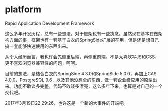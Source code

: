 # platform
Rapid Application Development Framework




这么多年开发历程，总有一些想法，对于框架也有一些执念。虽然现在基本在做架构方面的事，框架也有一套基于白衣的SpringSide扩展的在用，但是还是想自己搞一套能够快速使用的东西出来。




从个人经历而言，我也许会先侧重后端，再侧重前端。不是太喜欢写JS和CSS，更不喜欢浏览器兼容性的问题，呵呵。




目前的想法，是结合白衣的SpringSide 4.3.0和SpringSide 5.0.0，再加上CAS 4.0.0，PostgreSQL 9.6，以及其他没想全的东西，做一套企业级应用的原型出来。功能不敢谈多完整，代码不敢谈多漂亮，这么多年下来，也算是对自己的一个交代吧。




2017年3月19日22:29:26，也许这是一个新的大事件的开端吧。
